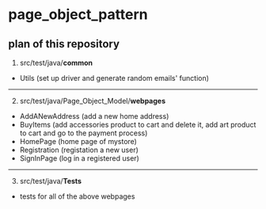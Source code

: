 # page_object_pattern

## plan of this repository

1. src/test/java/**common**
* Utils (set up driver and generate random emails' function)

--------------------------------------------

2. src/test/java/Page_Object_Model/**webpages**
* AddANewAddress (add a new home address)
* BuyItems (add accessories product to cart and delete it, add art product to cart and go to the payment process)
* HomePage (home page of mystore)
* Registration (registation a new user)
* SignInPage (log in a registered user)

----------------------------------------

3. src/test/java/**Tests**
* tests for all of the above webpages
